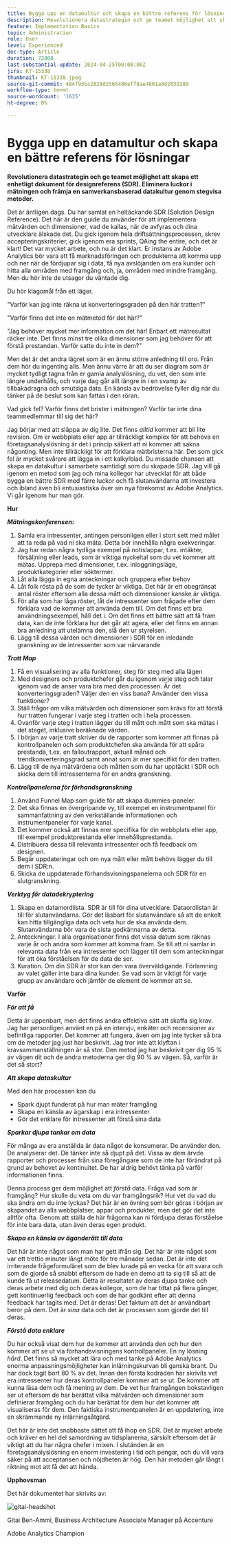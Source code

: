 ```yaml
---
title: Bygga upp en datamultur och skapa en bättre referens för lösningar
description: Revolutionera datastrategin och ge teamet möjlighet att skapa ett enhetligt dokument för Solution Design Reference (SDR). Eliminera luckor i mätningen och främja en samverkansbaserad datakultur genom stegvisa metoder.
feature: Implementation Basics
topic: Administration
role: User
level: Experienced
doc-type: Article
duration: 72000
last-substantial-update: 2024-04-25T00:00:00Z
jira: KT-15338
thumbnail: KT-15338.jpeg
source-git-commit: 484f93bc2828d2565486eff8ae4801a8d203d280
workflow-type: tm+mt
source-wordcount: '1635'
ht-degree: 0%

---
```



# Bygga upp en datamultur och skapa en bättre referens för lösningar

**Revolutionera datastrategin och ge teamet möjlighet att skapa ett enhetligt dokument för designreferens (SDR). Eliminera luckor i mätningen och främja en samverkansbaserad datakultur genom stegvisa metoder.**

Det är äntligen dags. Du har samlat en heltäckande SDR (Solution Design Reference). Det här är den guide du använder för att implementera mätvärden och dimensioner, vad de kallas, när de avfyras och dina utvecklare älskade det. Du gick igenom hela driftsättningsprocessen, skrev accepteringskriterier, gick igenom era sprints, QAing the entire, och det är klart! Det var mycket arbete, och nu är det klart. Er instans av Adobe Analytics bör vara att få marknadsföringen och produkterna att komma upp och ner när de fördjupar sig i data, få nya avslöjanden om era kunder och hitta alla områden med framgång och, ja, områden med mindre framgång. Men du hör inte de utsagor du väntade dig.

Du hör klagomål från ett läger.

&quot;Varför kan jag inte räkna ut konverteringsgraden på den här tratten?&quot;

&quot;Varför finns det inte en mätmetod för det här?&quot;

&quot;Jag behöver mycket mer information om det här! Enbart ett mätresultat räcker inte. Det finns minst tre olika dimensioner som jag behöver för att förstå prestandan. Varför satte du inte in dem?&quot;

Men det är det andra lägret som är en ännu större anledning till oro. Från dem hör du ingenting alls. Men ännu värre är att du ser diagram som är mycket tydligt tagna från er gamla analyslösning, du vet, den som inte längre underhålls, och varje dag går allt längre in i en svamp av tillbakadragna och smutsiga data. En känsla av bedrövelse fyller dig när du tänker på de beslut som kan fattas i den röran.

Vad gick fel? Varför finns det brister i mätningen? Varför tar inte dina teammedlemmar till sig det här?

Jag börjar med att släppa av dig lite. Det finns *alltid* kommer att bli lite revision. Om er webbplats eller app är tillräckligt komplex för att behöva en företagsanalyslösning är det i princip säkert att ni kommer att sakna någonting. Men inte tillräckligt för att förklara mätbristerna här. Det som gick fel är mycket svårare att lägga in i ett kalkylblad. Du missade chansen att skapa en datakultur i samarbete samtidigt som du skapade SDR. Jag vill gå igenom en metod som jag och mina kollegor har utvecklat för att både bygga en bättre SDR med färre luckor och få slutanvändarna att investera och ibland även bli entusiastiska över sin nya förekomst av Adobe Analytics. Vi går igenom hur man gör.

**Hur**

***Mätningskonferensen:***

1. Samla era intressenter, antingen personligen eller i stort sett med målet att ta reda på vad ni ska mäta. Detta bör innehålla några exekveringar.
1. Jag har redan några tydliga exempel på notislappar, t.ex. intäkter, försäljning eller leads, som är viktiga nyckeltal som du vet kommer att mätas. Upprepa med dimensioner, t.ex. inloggningsläge, produktkategorier eller söktermer.
1. Låt alla lägga in egna anteckningar och gruppera efter behov
1. Låt folk rösta på de som de tycker är viktiga. Det här är ett obegränsat antal röster eftersom alla dessa mått och dimensioner kanske är viktiga.
1. För alla som har låga röster, låt de intressenter som frågade efter dem förklara vad de kommer att använda dem till. Om det finns ett bra användningsexempel, håll det i. Om det finns ett bättre sätt att få fram data, kan de inte förklara hur det går att agera, eller det finns en annan bra anledning att utelämna den, slå den ur styrelsen.
1. Lägg till dessa värden och dimensioner i SDR för en inledande granskning av de intressenter som var närvarande

***Tratt Map***

1. Få en visualisering av alla funktioner, steg för steg med alla lägen
1. Med designers och produktchefer går du igenom varje steg och talar igenom vad de anser vara bra med den processen. Är det konverteringsgraden? Väljer den en viss bana? Använder den vissa funktioner?
1. Ställ frågor om vilka mätvärden och dimensioner som krävs för att förstå hur tratten fungerar i varje steg i tratten och i hela processen.
1. Ovanför varje steg i tratten lägger du till mått och mått som ska mätas i det steget, inklusive beräknade värden.
1. I början av varje tratt skriver du de rapporter som kommer att finnas på kontrollpanelen och som produktchefen ska använda för att spåra prestanda, t.ex. en falloutrapport, aktuell månad och trendkonverteringsgrad samt annat som är mer specifikt för den tratten.
1. Lägg till de nya mätvärdena och måtten som du har upptäckt i SDR och skicka dem till intressenterna för en andra granskning.

***Kontrollpanelerna för förhandsgranskning***

1. Använd Funnel Map som guide för att skapa dummies-paneler.
1. Det ska finnas en övergripande vy, till exempel en instrumentpanel för sammanfattning av den verkställande informationen och instrumentpaneler för varje kanal.
1. Det kommer också att finnas mer specifika för din webbplats eller app, till exempel produktprestanda eller innehållsprestanda.
1. Distribuera dessa till relevanta intressenter och få feedback om designen.
1. Begär uppdateringar och om nya mått eller mått behövs lägger du till dem i SDR:n.
1. Skicka de uppdaterade förhandsvisningspanelerna och SDR för en slutgranskning.

***Verktyg för datadekryptering***

1. Skapa en datamordlista. SDR är till för dina utvecklare. Dataordlistan är till för slutanvändarna. Gör det läsbart för slutanvändare så att de enkelt kan hitta tillgängliga data och veta hur de ska använda dem. Slutanvändarna bör vara de sista godkännarna av detta.
1. Anteckningar. I alla organisationer finns det vissa datum som räknas varje år och andra som kommer att komma fram. Se till att ni samlar in relevanta data från era intressenter och lägger till dem som anteckningar för att öka förståelsen för de data de ser.
1. Kuration. Om din SDR är stor kan den vara överväldigande. Förlamning av valet gäller inte bara dina kunder. Se vad som är viktigt för varje grupp av användare och jämför de element de kommer att se.

**Varför**

***För att få***

Detta är uppenbart, men det finns andra effektiva sätt att skaffa sig krav. Jag har personligen använt en på en intervju, enkäter och recensioner av befintliga rapporter. Det kommer att fungera, även om jag inte tycker så bra om de metoder jag just har beskrivit. Jag tror inte att klyftan i kravsammanställningen är så stor. Den metod jag har beskrivit ger dig 95 % av vägen dit och de andra metoderna ger dig 90 % av vägen. Så, varför är det så stort?

***Att skapa dataskultur***

Med den här processen kan du

- Spark djupt funderat på hur man mäter framgång
- Skapa en känsla av ägarskap i era intressenter
- Gör det enklare för intressenter att förstå sina data

***Sparkar djupa tankar om data***

För många av era anställda är data något de konsumerar. De använder den. De analyserar det. De tänker inte så djupt på det. Vissa av dem ärvde rapporter och processer från sina föregångare som de inte har förändrat på grund av behovet av kontinuitet. De har aldrig behövt tänka på varför informationen finns.

Denna process ger dem möjlighet att *förstå* data. Fråga vad som är framgång? Hur skulle du veta om du var framgångsrik? Hur vet du vad du ska ändra om du inte lyckas? Det här är en övning som bör göras i början av skapandet av alla webbplatser, appar och produkter, men det gör det inte alltför ofta. Genom att ställa de här frågorna kan ni fördjupa deras förståelse för inte bara data, utan även deras egen produkt.

***Skapa en känsla av äganderätt till data***

Det här är inte något som man har gett ifrån sig. Det här är inte något som var ett trettio minuter långt möte för tre månader sedan. Det är inte det irriterande frågeformuläret som de blev lurade på en vecka för att svara och som de gjorde så snabbt eftersom de hade en demo att ta sig till så att de kunde få ut releasedatum. Detta är resultatet av deras djupa tanke och deras arbete med dig och deras kollegor, som de har tittat på flera gånger, gett kontinuerlig feedback och som de har godkänt efter att denna feedback har tagits med. Det är deras! Det faktum att det är användbart beror på dem. Det är *sina* data och det är processen som gjorde det till deras.

***Förstå data enklare***

Du har också visat dem hur de kommer att använda den och hur den kommer att se ut via förhandsvisningens kontrollpaneler. En ny lösning *hård*. Det finns så mycket att lära och med tanke på Adobe Analytics enorma anpassningsmöjligheter kan inlärningskurvan bli ganska brant. Du har dock tagit bort 80 % av det. Innan den första kodraden har skrivits vet era intressenter hur deras kontrollpaneler kommer att se ut. De kommer att kunna läsa dem och få mening av dem. De vet hur framgången bokstavligen ser ut eftersom de har berättat vilka mätvärden och dimensioner som definierar framgång och du har berättat för dem hur det kommer att visualiseras för dem. Den faktiska instrumentpanelen är en uppdatering, inte en skrämmande ny inlärningsåtgärd.

Det här är inte det snabbaste sättet att få ihop en SDR. Det är mycket arbete och kräver en hel del samordning av tidsplanerna, särskilt eftersom det är viktigt att du har några chefer i mixen. I slutänden är en företagsanalyslösning en enorm investering i tid och pengar, och du vill vara säker på att acceptansen och nöjdheten är hög. Den här metoden går långt i riktning mot att få det att hända.

**Upphovsman**

Det här dokumentet har skrivits av:

![gitai-headshot](assets/gitai-headshot.png)

Gitai Ben-Ammi, Business Architecture Associate Manager på Accenture

Adobe Analytics Champion


